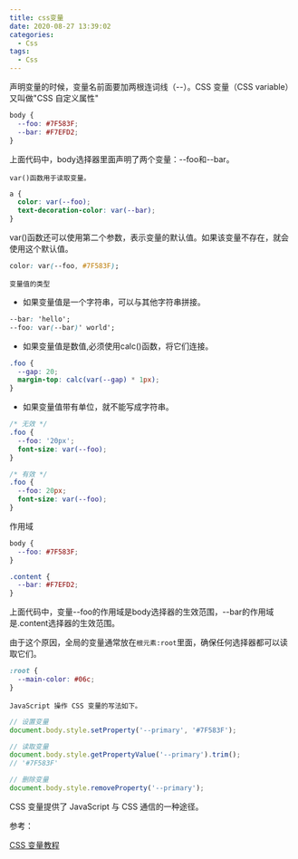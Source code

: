 ```yaml
---
title: css变量
date: 2020-08-27 13:39:02
categories:
  - Css
tags:
  - Css
---
```


声明变量的时候，变量名前面要加两根连词线（--）。CSS 变量（CSS variable）又叫做"CSS 自定义属性"

<!-- more -->

```css
body {
  --foo: #7F583F;
  --bar: #F7EFD2;
}
```
上面代码中，body选择器里面声明了两个变量：--foo和--bar。

<code>var()函数用于读取变量。</code>

```css
a {
  color: var(--foo);
  text-decoration-color: var(--bar);
}
```
var()函数还可以使用第二个参数，表示变量的默认值。如果该变量不存在，就会使用这个默认值。

```css
color: var(--foo, #7F583F);
```

<code>变量值的类型</code>

+ 如果变量值是一个字符串，可以与其他字符串拼接。

```css
--bar: 'hello';
--foo: var(--bar)' world';
```

+ 如果变量值是数值,必须使用calc()函数，将它们连接。

```css
.foo {
  --gap: 20;
  margin-top: calc(var(--gap) * 1px);
}
```

+ 如果变量值带有单位，就不能写成字符串。

```css
/* 无效 */
.foo {
  --foo: '20px';
  font-size: var(--foo);
}

/* 有效 */
.foo {
  --foo: 20px;
  font-size: var(--foo);
}
```
作用域
```css
body {
  --foo: #7F583F;
}

.content {
  --bar: #F7EFD2;
}
```
上面代码中，变量--foo的作用域是body选择器的生效范围，--bar的作用域是.content选择器的生效范围。

由于这个原因，全局的变量通常放在<code>根元素:root</code>里面，确保任何选择器都可以读取它们。

```css
:root {
  --main-color: #06c;
}
```

<code>JavaScript 操作 CSS 变量的写法如下。</code>

```js
// 设置变量
document.body.style.setProperty('--primary', '#7F583F');

// 读取变量
document.body.style.getPropertyValue('--primary').trim();
// '#7F583F'

// 删除变量
document.body.style.removeProperty('--primary');
```

CSS 变量提供了 JavaScript 与 CSS 通信的一种途径。


参考：

[CSS 变量教程](http://www.ruanyifeng.com/blog/2017/05/css-variables.html)



